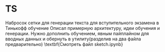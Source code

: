 # TS
Набросок сетки для генерации текста для вступительного экзамена в Тинькофф обучение
Описал примерную архитектуру, идеи обучения и генерации. Нужно дополнить обучением, явным пайплайном для вводных данных и обернуть в утилиту(разделив на два файла предварительно)
\textbf{Смотреть файл sketch.ipynb}
